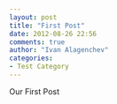 ```yaml
---
layout: post
title: "First Post"
date: 2012-08-26 22:56
comments: true
author: "Ivan Alagenchev"
categories: 
- Test Category
---
```


Our First Post
